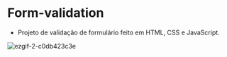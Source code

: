 # Form-validation

- Projeto de validação de formulário feito em HTML, CSS e JavaScript. 


![ezgif-2-c0db423c3e](https://user-images.githubusercontent.com/106037010/190329013-2a511dc4-ede7-4321-8707-b83c7d14cfca.gif)
